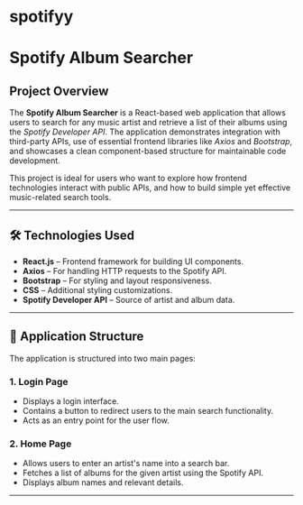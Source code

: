 # spotifyy
# Spotify Album Searcher

## Project Overview

The **Spotify Album Searcher** is a React-based web application that allows users to search for any music artist and retrieve a list of their albums using the *Spotify Developer API*. The application demonstrates integration with third-party APIs, use of essential frontend libraries like *Axios* and *Bootstrap*, and showcases a clean component-based structure for maintainable code development.

This project is ideal for users who want to explore how frontend technologies interact with public APIs, and how to build simple yet effective music-related search tools.

---

## 🛠️ Technologies Used

- **React.js** – Frontend framework for building UI components.
- **Axios** – For handling HTTP requests to the Spotify API.
- **Bootstrap** – For styling and layout responsiveness.
- **CSS** – Additional styling customizations.
- **Spotify Developer API** – Source of artist and album data.

---

## 🧩 Application Structure

The application is structured into two main pages:

### 1. **Login Page**
- Displays a login interface.
- Contains a button to redirect users to the main search functionality.
- Acts as an entry point for the user flow.

### 2. **Home Page**
- Allows users to enter an artist's name into a search bar.
- Fetches a list of albums for the given artist using the Spotify API.
- Displays album names and relevant details.

---


